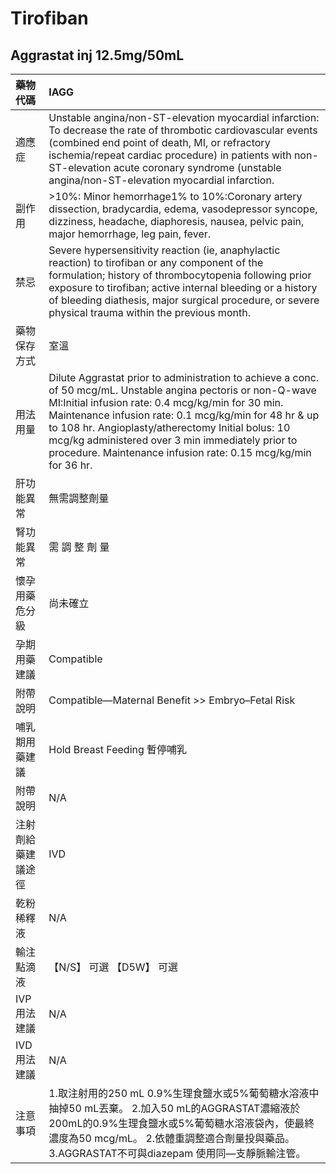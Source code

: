 # Tirofiban

## Aggrastat inj 12.5mg/50mL

| 藥物代碼 | IAGG |
| :--- | :--- |
| 適應症 | Unstable angina/non-ST-elevation myocardial infarction: To decrease the rate of thrombotic cardiovascular events \(combined end point of death, MI, or refractory ischemia/repeat cardiac procedure\) in patients with non-ST-elevation acute coronary syndrome \(unstable angina/non-ST-elevation myocardial infarction. |
| 副作用 | &gt;10%: Minor hemorrhage1% to 10%:Coronary artery dissection, bradycardia, edema, vasodepressor syncope, dizziness, headache, diaphoresis, nausea, pelvic pain, major hemorrhage, leg pain, fever. |
| 禁忌 | Severe hypersensitivity reaction \(ie, anaphylactic reaction\) to tirofiban or any component of the formulation; history of thrombocytopenia following prior exposure to tirofiban; active internal bleeding or a history of bleeding diathesis, major surgical procedure, or severe physical trauma within the previous month. |
| 藥物保存方式 | 室溫 |
| 用法用量 | Dilute Aggrastat prior to administration to achieve a conc. of 50 mcg/mL. Unstable angina pectoris or non-Q-wave MI:Initial infusion rate: 0.4 mcg/kg/min for 30 min. Maintenance infusion rate: 0.1 mcg/kg/min for 48 hr & up to 108 hr. Angioplasty/atherectomy Initial bolus: 10 mcg/kg administered over 3 min immediately prior to procedure. Maintenance infusion rate: 0.15 mcg/kg/min for 36 hr. |
| 肝功能異常 | 無需調整劑量 |
| 腎功能異常 | 需 調 整 劑 量 |
| 懷孕用藥危分級 | 尚未確立 |
| 孕期用藥建議 | Compatible |
| 附帶說明 | Compatible—Maternal Benefit &gt;&gt; Embryo–Fetal Risk |
| 哺乳期用藥建議 | Hold Breast Feeding 暫停哺乳 |
| 附帶說明 | N/A |
| 注射劑給藥建議途徑 | IVD |
| 乾粉稀釋液 | N/A |
| 輸注點滴液 | 【N/S】 可選  【D5W】 可選 |
| IVP 用法建議 | N/A |
| IVD 用法建議 | N/A |
| 注意事項 | 1.取注射用的250 mL 0.9%生理食鹽水或5%葡萄糖水溶液中抽掉50 mL丟棄。 2.加入50 mL的AGGRASTAT濃縮液於200mL的0.9%生理食鹽水或5%葡萄糖水溶液袋內，使最終濃度為50 mcg/mL。 2.依體重調整適合劑量投與藥品。 3.AGGRASTAT不可與diazepam 使用同—支靜脈輸注管。 |

